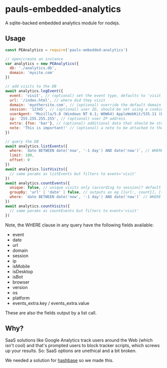 # pauls-embedded-analytics

A sqlite-backed embedded analytics module for nodejs.

## Usage

```js
const PEAnalytics = require('pauls-embedded-analytics')

// open/create an instance
var analytics = new PEAnalytics({
  db: './analytics.db',
  domain: 'mysite.com'
})

// add visits to the DB
await analytics.logEvent({
  event: 'visit', // (optional) set the event type, defaults to 'visit'
  url: '/index.html', // where did they visit
  domain: 'myothersite.com', // (optional) override the default domain
  session: '12345', // (optional) user ID, should be set using a cookie or similar
  userAgent: 'Mozilla/5.0 (Windows NT 6.1; WOW64) AppleWebKit/535.11 (KHTML, like Gecko) Chrome/17.0.963.79..', // (optional) user agent, lets us parse the browser, os, etc
  ip: '255.255.255.255', // (optional) user IP address
  extra: {foo: 'bar'}, // (optional) additional data that should be stored
  note: 'This is important!' // (optional) a note to be attached to the event
})

// query the DB
await analytics.listEvents({
  where: `date BETWEEN date('now', '-1 day') AND date('now')`, // WHERE clause
  limit: 100,
  offset: 0
})
await analytics.listVisits({
  // same params as listEvents but filters to event='visit'
})
await analytics.countEvents({
  unique: false, // unique visits only (according to session)? default false
  groupBy: 'url' | 'date' | false, // outputs as eg [{url:, count}], [{date:, count:}], or just a number
  where: `date BETWEEN date('now', '-1 day') AND date('now')` // WHERE clause
})
await analytics.countVisits({
  // same params as countEvents but filters to event='visit'
})
```

Note, the WHERE clause in any query have the following fields available:

 - event
 - date
 - url
 - domain
 - session
 - ip
 - isMobile
 - isDesktop
 - isBot
 - browser
 - version
 - os
 - platform
 - events_extra.key / events_extra.value

These are also the fields output by a list call.

## Why?

SaaS solutions like Google Analytics track users around the Web (which isn't cool) and that's prompted users to block tracker scripts, which screws up your results. So: SaaS options are unethical and a bit broken.

We needed a solution for [hashbase](https://hashbase.io) so we made this.
